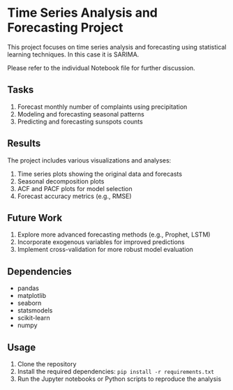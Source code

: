 # Time Series Analysis and Forecasting Project

This project focuses on time series analysis and forecasting using statistical learning techniques. In this case it is SARIMA.

Please refer to the individual Notebook file for further discussion.

## Tasks

1. Forecast monthly number of complaints using precipitation
2. Modeling and forecasting seasonal patterns
3. Predicting and forecasting sunspots counts

## Results

The project includes various visualizations and analyses:

1. Time series plots showing the original data and forecasts
2. Seasonal decomposition plots
3. ACF and PACF plots for model selection
4. Forecast accuracy metrics (e.g., RMSE)

## Future Work

1. Explore more advanced forecasting methods (e.g., Prophet, LSTM)
2. Incorporate exogenous variables for improved predictions
3. Implement cross-validation for more robust model evaluation

## Dependencies

- pandas
- matplotlib
- seaborn
- statsmodels
- scikit-learn
- numpy

## Usage

1. Clone the repository
2. Install the required dependencies: `pip install -r requirements.txt`
3. Run the Jupyter notebooks or Python scripts to reproduce the analysis
